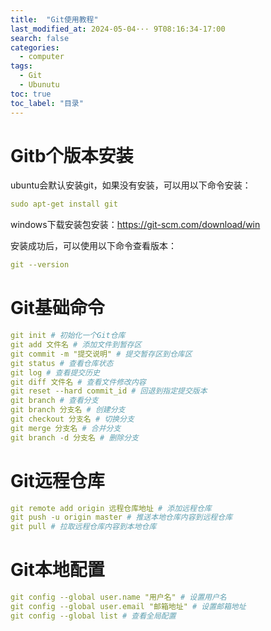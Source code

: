 ```yaml
---
title:  "Git使用教程"
last_modified_at: 2024-05-04··· 9T08:16:34-17:00
search: false
categories: 
  - computer
tags: 
  - Git
  - Ubunutu
toc: true
toc_label: "目录"
---
```


# Gitb个版本安装
ubuntu会默认安装git，如果没有安装，可以用以下命令安装：
```yaml
sudo apt-get install git
```
windows下载安装包安装：https://git-scm.com/download/win

安装成功后，可以使用以下命令查看版本：
```yaml
git --version
```
# Git基础命令
```yaml
git init # 初始化一个Git仓库
git add 文件名 # 添加文件到暂存区
git commit -m "提交说明" # 提交暂存区到仓库区
git status # 查看仓库状态
git log # 查看提交历史
git diff 文件名 # 查看文件修改内容
git reset --hard commit_id # 回退到指定提交版本
git branch # 查看分支
git branch 分支名 # 创建分支
git checkout 分支名 # 切换分支
git merge 分支名 # 合并分支
git branch -d 分支名 # 删除分支
```
# Git远程仓库
```yaml
git remote add origin 远程仓库地址 # 添加远程仓库
git push -u origin master # 推送本地仓库内容到远程仓库
git pull # 拉取远程仓库内容到本地仓库
```
# Git本地配置
```yaml
git config --global user.name "用户名" # 设置用户名
git config --global user.email "邮箱地址" # 设置邮箱地址
git config --global list # 查看全局配置
```
  